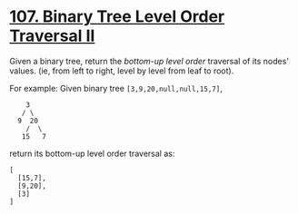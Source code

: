 [107. Binary Tree Level Order Traversal II](https://leetcode.com/problems/binary-tree-level-order-traversal-ii/)
===========================================
Given a binary tree, return the _bottom-up level order_ traversal of its nodes' values.
(ie, from left to right, level by level from leaf to root).

For example:
Given binary tree `[3,9,20,null,null,15,7]`,
```
    3
   / \
  9  20
    /  \
   15   7
```
return its bottom-up level order traversal as:
```
[
  [15,7],
  [9,20],
  [3]
]
```

